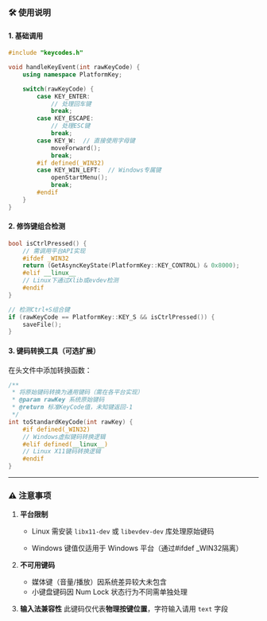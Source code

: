 ### 🛠️ **使用说明**

#### 1. **基础调用**

```cpp
#include "keycodes.h"

void handleKeyEvent(int rawKeyCode) {
    using namespace PlatformKey;

    switch(rawKeyCode) {
        case KEY_ENTER:
            // 处理回车键
            break;
        case KEY_ESCAPE:
            // 处理ESC键
            break;
        case KEY_W:  // 直接使用字母键
            moveForward();
            break;
        #if defined(_WIN32)
        case KEY_WIN_LEFT:  // Windows专属键
            openStartMenu();
            break;
        #endif
    }
}
```

#### 2. **修饰键组合检测**

```cpp
bool isCtrlPressed() {
    // 需调用平台API实现
    #ifdef _WIN32
    return (GetAsyncKeyState(PlatformKey::KEY_CONTROL) & 0x8000);
    #elif __linux__
    // Linux下通过Xlib或evdev检测
    #endif
}

// 检测Ctrl+S组合键
if (rawKeyCode == PlatformKey::KEY_S && isCtrlPressed()) {
    saveFile();
}
```

#### 3. **键码转换工具（可选扩展）**

在头文件中添加转换函数：

```cpp
/**
 * 将原始键码转换为通用键码（需在各平台实现）
 * @param rawKey 系统原始键码
 * @return 标准KeyCode值，未知键返回-1
 */
int toStandardKeyCode(int rawKey) {
    #if defined(_WIN32)
    // Windows虚拟键码转换逻辑
    #elif defined(__linux__)
    // Linux X11键码转换逻辑
    #endif
}
```

------

### ⚠️ **注意事项**

1. **平台限制**

   - Linux 需安装 `libx11-dev` 或 `libevdev-dev` 库处理原始键码

   - Windows 键值仅适用于 Windows 平台（通过#ifdef _WIN32隔离）

     

2. **不可用键码**

   - 媒体键（音量/播放）因系统差异较大未包含
   - 小键盘键码因 Num Lock 状态行为不同需单独处理

3. **输入法兼容性**
   此键码仅代表**物理按键位置**，字符输入请用 `text` 字段
